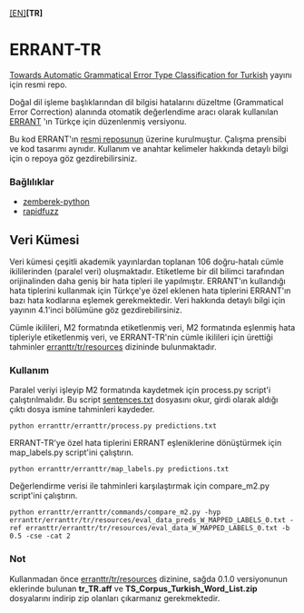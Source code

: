 [[EN]](erranttr/README.md)**[TR]**

# ERRANT-TR
[Towards Automatic Grammatical Error Type Classification for Turkish](https://aclanthology.org/2023.eacl-srw.14/)
yayını için resmi repo.


Doğal dil işleme başlıklarından dil bilgisi hatalarını düzeltme (Grammatical Error Correction) alanında otomatik 
değerlendime aracı olarak kullanılan [ERRANT](https://www.aclweb.org/anthology/P17-1074/) 'ın Türkçe için düzenlenmiş
versiyonu.

Bu kod ERRANT'ın [resmi reposunun](https://github.com/chrisjbryant/errant) üzerine kurulmuştur. 
Çalışma prensibi ve kod tasarımı aynıdır. Kullanım ve anahtar kelimeler hakkında detaylı bilgi için o repoya göz
gezdirebilirsiniz.

### Bağlılıklar
- [zemberek-python](https://github.com/loodos/zemberek-python)
- [rapidfuzz](https://github.com/maxbachmann/RapidFuzz)


## Veri Kümesi

Veri kümesi çeşitli akademik yayınlardan toplanan 106 doğru-hatalı cümle ikililerinden (paralel veri) oluşmaktadır. 
Etiketleme bir dil bilimci tarafından orijinalinden daha geniş bir hata tipleri ile yapılmıştır. 
ERRANT'ın kullandığı hata tiplerini kullanmak için Türkçe'ye özel eklenen hata tiplerini ERRANT'ın bazı hata kodlarına 
eşlemek gerekmektedir. Veri hakkında detaylı bilgi için yayının 4.1'inci bölümüne göz gezdirebilirsiniz.

Cümle ikilileri, M2 formatında etiketlenmiş veri, M2 formatında eşlenmiş hata tipleriyle etiketlenmiş veri, ve 
ERRANT-TR'nin cümle ikilileri için ürettiği tahminler [erranttr/tr/resources](erranttr/tr/resources) dizininde 
bulunmaktadır. 

### Kullanım

Paralel veriyi işleyip M2 formatında kaydetmek için process.py script'i çalıştırılmalıdır. Bu script
[sentences.txt](erranttr/tr/resources/sentences.txt) dosyasını okur, girdi olarak aldığı çıktı dosya ismine
tahminleri kaydeder.

`python erranttr/erranttr/process.py predictions.txt`

ERRANT-TR'ye özel hata tiplerini ERRANT eşleniklerine dönüştürmek için map_labels.py script'ini çalıştırın.

`python erranttr/erranttr/map_labels.py predictions.txt`

Değerlendirme verisi ile tahminleri karşılaştırmak için compare_m2.py script'ini çalıştırın.

```
python erranttr/erranttr/commands/compare_m2.py -hyp erranttr/erranttr/tr/resources/eval_data_preds_W_MAPPED_LABELS_0.txt -ref erranttr/erranttr/tr/resources/eval_data_W_MAPPED_LABELS_0.txt -b 0.5 -cse -cat 2
```

### Not
Kullanmadan önce [erranttr/tr/resources](erranttr/tr/resources) dizinine,
sağda 0.1.0 versiyonunun eklerinde bulunan **tr_TR.aff** ve 
**TS_Corpus_Turkish_Word_List.zip** dosyalarını indirip zip olanları 
çıkarmanız gerekmektedir. 